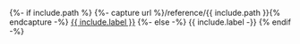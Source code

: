 {%- if include.path %}
{%- capture url %}/reference/{{ include.path }}{% endcapture -%}
<a href="{{ url }}">{{ include.label }}</a>
{%- else -%}
{{ include.label -}}
{% endif -%}
